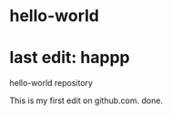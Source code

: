 # hello-world
# last edit: happp

hello-world repository

This is my first edit on github.com.
done.
